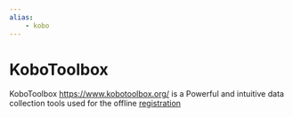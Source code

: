 ```yaml
---
alias:
    - kobo
---
```


# KoboToolbox


KoboToolbox <https://www.kobotoolbox.org/> is a Powerful 
and intuitive data collection tools used for the offline [registration](registration) 
